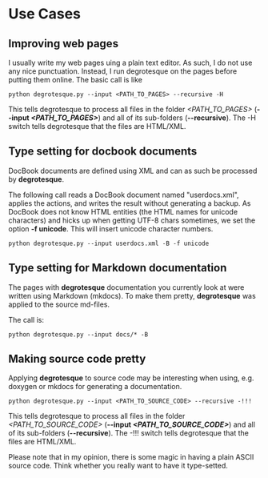 # Use Cases

## Improving web pages

I usually write my web pages uing a plain text editor.
As such, I do not use any nice punctuation.
Instead, I run degrotesque on the pages before putting them online.
The basic call is like

```shell
python degrotesque.py --input <PATH_TO_PAGES> --recursive -H
```

This tells degrotesque to process all files in the folder *&lt;PATH_TO_PAGES&gt;*
(**--input *&lt;PATH_TO_PAGES&gt;***) and all of its sub-folders (**--recursive**).
The -H switch tells degrotesque that the files are HTML/XML.


## Type setting for docbook documents

DocBook documents are defined using XML and can as such be processed by **degrotesque**.

The following call reads a DocBook document named "userdocs.xml", applies the actions,
and writes the result without generating a backup. As DocBook does not know HTML entities
(the HTML names for unicode characters) and hicks up when getting UTF-8 chars sometimes,
we set the option **-f unicode**. This will insert unicode character numbers.

```shell
python degrotesque.py --input userdocs.xml -B -f unicode
```


## Type setting for Markdown documentation

The pages with **degrotesque** documentation you currently look at were written 
using Markdown (mkdocs). To make them pretty, **degrotesque** was applied to the 
source md-files.

The call is:

```shell
python degrotesque.py --input docs/* -B
```


## Making source code pretty

Applying **degrotesque** to source code may be interesting when using, e.g.
doxygen or mkdocs for generating a documentation.

```shell
python degrotesque.py --input <PATH_TO_SOURCE_CODE> --recursive -!!!
```

This tells degrotesque to process all files in the folder *&lt;PATH_TO_SOURCE_CODE&gt;*
(**--input *&lt;PATH_TO_SOURCE_CODE&gt;***) and all of its sub-folders (**--recursive**).
The -!!! switch tells degrotesque that the files are HTML/XML.

Please note that in my opinion, there is some magic in having a plain ASCII source code.
Think whether you really want to have it type-setted.

